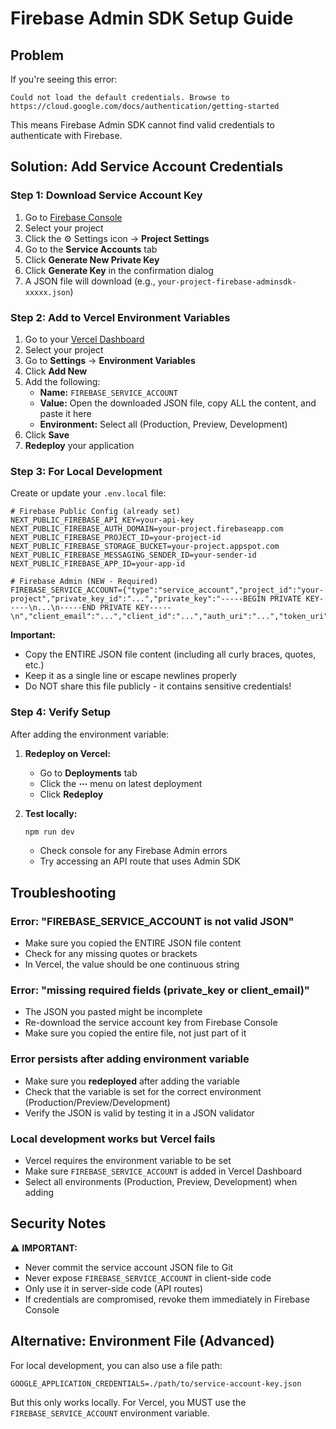 # Firebase Admin SDK Setup Guide

## Problem
If you're seeing this error:
```
Could not load the default credentials. Browse to https://cloud.google.com/docs/authentication/getting-started
```

This means Firebase Admin SDK cannot find valid credentials to authenticate with Firebase.

## Solution: Add Service Account Credentials

### Step 1: Download Service Account Key

1. Go to [Firebase Console](https://console.firebase.google.com/)
2. Select your project
3. Click the ⚙️ Settings icon → **Project Settings**
4. Go to the **Service Accounts** tab
5. Click **Generate New Private Key**
6. Click **Generate Key** in the confirmation dialog
7. A JSON file will download (e.g., `your-project-firebase-adminsdk-xxxxx.json`)

### Step 2: Add to Vercel Environment Variables

1. Go to your [Vercel Dashboard](https://vercel.com/dashboard)
2. Select your project
3. Go to **Settings** → **Environment Variables**
4. Click **Add New**
5. Add the following:
   - **Name:** `FIREBASE_SERVICE_ACCOUNT`
   - **Value:** Open the downloaded JSON file, copy ALL the content, and paste it here
   - **Environment:** Select all (Production, Preview, Development)
6. Click **Save**
7. **Redeploy** your application

### Step 3: For Local Development

Create or update your `.env.local` file:

```env
# Firebase Public Config (already set)
NEXT_PUBLIC_FIREBASE_API_KEY=your-api-key
NEXT_PUBLIC_FIREBASE_AUTH_DOMAIN=your-project.firebaseapp.com
NEXT_PUBLIC_FIREBASE_PROJECT_ID=your-project-id
NEXT_PUBLIC_FIREBASE_STORAGE_BUCKET=your-project.appspot.com
NEXT_PUBLIC_FIREBASE_MESSAGING_SENDER_ID=your-sender-id
NEXT_PUBLIC_FIREBASE_APP_ID=your-app-id

# Firebase Admin (NEW - Required)
FIREBASE_SERVICE_ACCOUNT={"type":"service_account","project_id":"your-project","private_key_id":"...","private_key":"-----BEGIN PRIVATE KEY-----\n...\n-----END PRIVATE KEY-----\n","client_email":"...","client_id":"...","auth_uri":"...","token_uri":"...","auth_provider_x509_cert_url":"...","client_x509_cert_url":"..."}
```

**Important:** 
- Copy the ENTIRE JSON file content (including all curly braces, quotes, etc.)
- Keep it as a single line or escape newlines properly
- Do NOT share this file publicly - it contains sensitive credentials!

### Step 4: Verify Setup

After adding the environment variable:

1. **Redeploy on Vercel:**
   - Go to **Deployments** tab
   - Click the **⋯** menu on latest deployment
   - Click **Redeploy**

2. **Test locally:**
   ```bash
   npm run dev
   ```
   - Check console for any Firebase Admin errors
   - Try accessing an API route that uses Admin SDK

## Troubleshooting

### Error: "FIREBASE_SERVICE_ACCOUNT is not valid JSON"
- Make sure you copied the ENTIRE JSON file content
- Check for any missing quotes or brackets
- In Vercel, the value should be one continuous string

### Error: "missing required fields (private_key or client_email)"
- The JSON you pasted might be incomplete
- Re-download the service account key from Firebase Console
- Make sure you copied the entire file, not just part of it

### Error persists after adding environment variable
- Make sure you **redeployed** after adding the variable
- Check that the variable is set for the correct environment (Production/Preview/Development)
- Verify the JSON is valid by testing it in a JSON validator

### Local development works but Vercel fails
- Vercel requires the environment variable to be set
- Make sure `FIREBASE_SERVICE_ACCOUNT` is added in Vercel Dashboard
- Select all environments (Production, Preview, Development) when adding

## Security Notes

⚠️ **IMPORTANT:**
- Never commit the service account JSON file to Git
- Never expose `FIREBASE_SERVICE_ACCOUNT` in client-side code
- Only use it in server-side code (API routes)
- If credentials are compromised, revoke them immediately in Firebase Console

## Alternative: Environment File (Advanced)

For local development, you can also use a file path:

```env
GOOGLE_APPLICATION_CREDENTIALS=./path/to/service-account-key.json
```

But this only works locally. For Vercel, you MUST use the `FIREBASE_SERVICE_ACCOUNT` environment variable.

